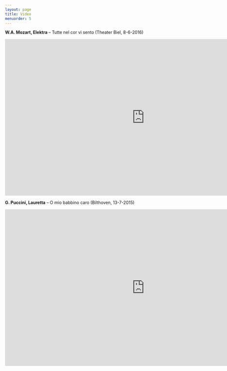 ```yaml
---
layout: page
title: Video
menuorder: 5
---
```


**W.A. Mozart, Elektra** – Tutte nel cor vi sento   (Theater Biel, 8-6-2016)
<iframe width="918" height="516" src="https://www.youtube.com/embed/HLRQldUrmfg?feature=oembed" frameborder="0" allowfullscreen></iframe>

**G. Puccini, Lauretta** – O mio babbino caro   (Bilthoven, 13-7-2015)
<iframe width="918" height="516" src="https://www.youtube.com/embed/grMCLi_pzxI?feature=oembed" frameborder="0" allowfullscreen></iframe>
